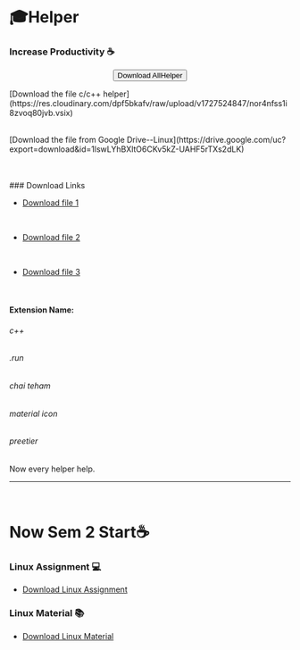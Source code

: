 # 🎓Helper 

### Increase Productivity ☕

<p align="center">
  <a href="https://github.com/kashyapprajapat/MsuHelper-/raw/main/allvsextension.zip" download="msuextension.zip">
    <button>Download AllHelper</button>
  </a>
  <br/>
  <p>[Download the file c/c++ helper](https://res.cloudinary.com/dpf5bkafv/raw/upload/v1727524847/nor4nfss1i8zvoq80jvb.vsix)
  </p>
  <p>
    <br/>
  [Download the file from Google Drive--Linux](https://drive.google.com/uc?export=download&id=1lswLYhBXltO6CKv5kZ-UAHF5rTXs2dLK)
  <br/>
  </p>
  <br/>

  <br/>
  ### Download Links

- [Download file 1](https://res.cloudinary.com/dpf5bkafv/raw/upload/v1727524819/fpce8ekdh8c8ioomgxdn.vsix)

&nbsp;

- [Download file 2](https://res.cloudinary.com/dpf5bkafv/raw/upload/v1727524800/mokehvxq4tepgamvli2e.vsix)

&nbsp;

- [Download file 3](https://res.cloudinary.com/dpf5bkafv/raw/upload/v1727524754/p9tiot43zzeimaq8dgyl.vsix)

&nbsp;
  <br/>
  <h4>Extension Name:</h4>
  <h6>c++</h6>
  <h6>.run</h6>
  <h6>chai teham</h6>
  <h6>material icon</h6>
  <h6>preetier</h6>
  <h7>Now every helper help.</h7>

</p>


<hr>
<br/>

<h1>Now Sem 2 Start☕</h1>


<h3>Linux Assignment 💻</h3>

- [Download Linux Assignment](https://res.cloudinary.com/dpf5bkafv/raw/upload/v1734236387/Linux-LANP/mwns5aakyjjahb6trqpe.zip?dl=1)



<h3>Linux Material 📚</h3>

- [Download Linux Material](https://res.cloudinary.com/dpf5bkafv/raw/upload/v1734236511/Linux-LANP/cfnhy13aulvqdhisfxpr.zip)
